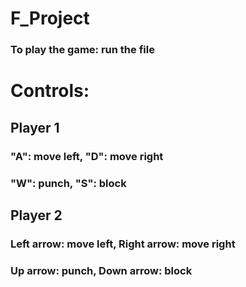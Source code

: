 # F_Project

### To play the game: run the file
# Controls:
## Player 1
### "A": move left, "D": move right
### "W": punch, "S": block
## Player 2
### Left arrow: move left, Right arrow: move right
### Up arrow: punch, Down arrow: block
